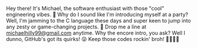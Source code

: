 Hey there! It's Michael, the software enthusiast with those "cool" engineering vibes. 🚀 Why do I sound like I'm introducing myself at a party? Well, I'm jamming to the C language these days and super keen to jump into any zesty or game-changing projects. 🎉 Drop me a line at michaelhilly99@gmail.com anytime. Why the encore intro, you ask? Well I dunno, GitHub's got its quirks! 😜 Keep those codes rockin' broh! 🎸👨‍💻🎈
